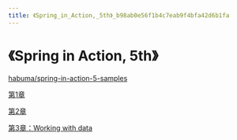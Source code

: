 ```yaml
---
title: 《Spring_in_Action,_5th》_b98ab0e56f1b4c7eab9f4bfa42d6b1fa
---
```


# 《Spring in Action, 5th》

[habuma/spring-in-action-5-samples](http://github.com/habuma/spring-in-action-5-samples)

[第1章](《Spring%20in%20Action,%205th》%20b98ab0e56f1b4c7eab9f4bfa42d6b1fa/第1章%2091f0c5c798ec450e8a15dcd9418b4310.md)

[第2章](《Spring%20in%20Action,%205th》%20b98ab0e56f1b4c7eab9f4bfa42d6b1fa/第2章%206f017610e76842cc98c1ad878dc48061.md)

[第3章：Working with data](《Spring%20in%20Action,%205th》%20b98ab0e56f1b4c7eab9f4bfa42d6b1fa/第3章：Working%20with%20data%2073bd7ade96894393939885e3b7f934c7.md)